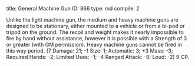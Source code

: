 title:          General Machine Gun
ID:             866
type:           md
compile:        2



Unlike the light machine gun, the medium and heavy machine guns are designed to be stationary, either mounted to a vehicle or from a bi-pod or tripod on the ground. The recoil and weight makes it nearly impossible to fire by hand without assistance, however it is possible with a Strength of 3 or greater (with GM permission). Heavy machine guns cannot be fired in this way period. (7 Damage: 21; -1 Size: 1; Automatic: 3; +3 Mass: -3; Required Hands: -2; Limited Uses: -1; -4 Ranged Attack: -8; Loud: -2) 9 CP.